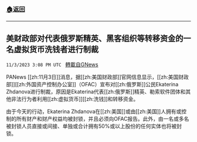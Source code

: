 ###  [:house:返回](README.md)
---


## 美财政部对代表俄罗斯精英、黑客组织等转移资金的一名虚拟货币洗钱者进行制裁
`11/3/2023 3:08 PM UTC ` [轉載自GNews](https://gnews.org/articles/1918246)

PANews [[zh:11月3日]]消息，据[[zh:美国财政部]]官网信息显示，[[zh:美国财政部]][[zh:外国资产控制办公室]]（OFAC）宣布对[[zh:俄罗斯]]公民Ekaterina Zhdanova进行制裁，原因是Ekaterina代表[[zh:俄罗斯]]精英、勒索软件团体和其他非法行为者利用[[zh:虚拟货币]][[zh:洗钱]]和转移资金。

由于今天的行动，Ekaterina Zhdanova在[[zh:美国]]或由[[zh:美国]]人拥有或控制的所有财产和财产权益均被封锁，并且必须向OFAC报告。此外，由一名或多名被封锁人员直接或间接、单独或合计拥有50%或以上股份的任何实体也将被封锁。
